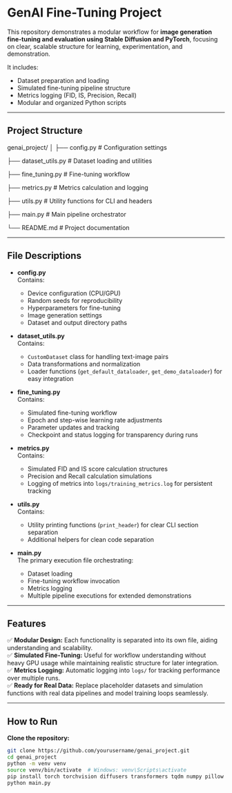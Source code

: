 # GenAI Fine-Tuning Project

This repository demonstrates a modular workflow for **image generation fine-tuning and evaluation using Stable Diffusion and PyTorch**, focusing on clear, scalable structure for learning, experimentation, and demonstration.

It includes:
- Dataset preparation and loading
- Simulated fine-tuning pipeline structure
- Metrics logging (FID, IS, Precision, Recall)
- Modular and organized Python scripts

---

## Project Structure

genai_project/
│
├── config.py # Configuration settings

├── dataset_utils.py # Dataset loading and utilities

├── fine_tuning.py # Fine-tuning workflow

├── metrics.py # Metrics calculation and logging

├── utils.py # Utility functions for CLI and headers

├── main.py # Main pipeline orchestrator

└── README.md # Project documentation


---

## File Descriptions

- **config.py**  
  Contains:
  - Device configuration (CPU/GPU)
  - Random seeds for reproducibility
  - Hyperparameters for fine-tuning
  - Image generation settings
  - Dataset and output directory paths

- **dataset_utils.py**  
  Contains:
  - `CustomDataset` class for handling text-image pairs
  - Data transformations and normalization
  - Loader functions (`get_default_dataloader`, `get_demo_dataloader`) for easy integration

- **fine_tuning.py**  
  Contains:
  - Simulated fine-tuning workflow
  - Epoch and step-wise learning rate adjustments
  - Parameter updates and tracking
  - Checkpoint and status logging for transparency during runs

- **metrics.py**  
  Contains:
  - Simulated FID and IS score calculation structures
  - Precision and Recall calculation simulations
  - Logging of metrics into `logs/training_metrics.log` for persistent tracking

- **utils.py**  
  Contains:
  - Utility printing functions (`print_header`) for clear CLI section separation
  - Additional helpers for clean code separation

- **main.py**  
  The primary execution file orchestrating:
  - Dataset loading
  - Fine-tuning workflow invocation
  - Metrics logging
  - Multiple pipeline executions for extended demonstrations

---

## Features

✅ **Modular Design:** Each functionality is separated into its own file, aiding understanding and scalability.  
✅ **Simulated Fine-Tuning:** Useful for workflow understanding without heavy GPU usage while maintaining realistic structure for later integration.  
✅ **Metrics Logging:** Automatic logging into `logs/` for tracking performance over multiple runs.  
✅ **Ready for Real Data:** Replace placeholder datasets and simulation functions with real data pipelines and model training loops seamlessly.

---

## How to Run

 **Clone the repository:**
   ```bash
   git clone https://github.com/yourusername/genai_project.git
   cd genai_project
python -m venv venv
source venv/bin/activate  # Windows: venv\Scripts\activate
pip install torch torchvision diffusers transformers tqdm numpy pillow
python main.py

